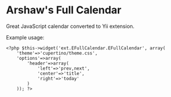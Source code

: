 Arshaw's Full Calendar
======================

Great JavaScript calendar converted to Yii extension.

Example usage:

	<?php $this->widget('ext.EFullCalendar.EFullCalendar', array(
		'theme'=>'cupertino/theme.css',
		'options'=>array(
			'header'=>array(
				'left'=>'prev,next',
				'center'=>'title',
				'right'=>'today'
			)
		)); ?>
